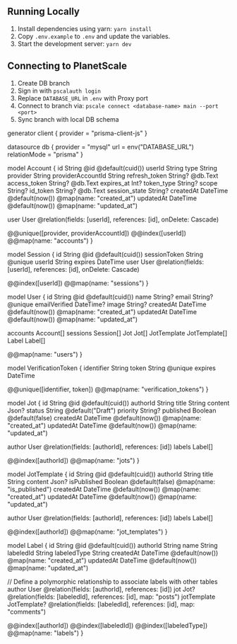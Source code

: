 ## Running Locally

1. Install dependencies using yarn: `yarn install`
2. Copy `.env.example` to `.env` and update the variables.
3. Start the development server: `yarn dev`

## Connecting to PlanetScale

1. Create DB branch
2. Sign in with `pscalauth login`
3. Replace `DATABASE_URL` in `.env` with Proxy port
4. Connect to branch via: `pscale connect <database-name> main --port <port>`
5. Sync branch with local DB schema


generator client {
  provider = "prisma-client-js"
}

datasource db {
  provider     = "mysql"
  url          = env("DATABASE_URL")
  relationMode = "prisma"
}

model Account {
  id                String   @id @default(cuid())
  userId            String
  type              String
  provider          String
  providerAccountId String
  refresh_token     String?  @db.Text
  access_token      String?  @db.Text
  expires_at        Int?
  token_type        String?
  scope             String?
  id_token          String?  @db.Text
  session_state     String?
  createdAt         DateTime @default(now()) @map(name: "created_at")
  updatedAt         DateTime @default(now()) @map(name: "updated_at")

  user User @relation(fields: [userId], references: [id], onDelete: Cascade)

  @@unique([provider, providerAccountId])
  @@index([userId])
  @@map(name: "accounts")
}

model Session {
  id           String   @id @default(cuid())
  sessionToken String   @unique
  userId       String
  expires      DateTime
  user         User     @relation(fields: [userId], references: [id], onDelete: Cascade)

  @@index([userId])
  @@map(name: "sessions")
}

model User {
  id            String    @id @default(cuid())
  name          String?
  email         String?   @unique
  emailVerified DateTime?
  image         String?
  createdAt     DateTime  @default(now()) @map(name: "created_at")
  updatedAt     DateTime  @default(now()) @map(name: "updated_at")

  accounts    Account[]
  sessions    Session[]
  Jot         Jot[]
  JotTemplate JotTemplate[]
  Label       Label[]

  @@map(name: "users")
}

model VerificationToken {
  identifier String
  token      String   @unique
  expires    DateTime

  @@unique([identifier, token])
  @@map(name: "verification_tokens")
}

model Jot {
  id        String   @id @default(cuid())
  authorId  String
  title     String
  content   Json?
  status    String   @default("Draft")
  priority  String?
  published Boolean  @default(false)
  createdAt DateTime @default(now()) @map(name: "created_at")
  updatedAt DateTime @default(now()) @map(name: "updated_at")

  author User    @relation(fields: [authorId], references: [id])
  labels Label[]

  @@index([authorId])
  @@map(name: "jots")
}

model JotTemplate {
  id          String   @id @default(cuid())
  authorId    String
  title       String
  content     Json?
  isPublished Boolean  @default(false) @map(name: "is_published")
  createdAt   DateTime @default(now()) @map(name: "created_at")
  updatedAt   DateTime @default(now()) @map(name: "updated_at")

  author User    @relation(fields: [authorId], references: [id])
  labels Label[]

  @@index([authorId])
  @@map(name: "jot_templates")
}

model Label {
  id          String   @id @default(cuid())
  authorId    String
  name        String
  labeledId   String
  labeledType String
  createdAt   DateTime @default(now()) @map(name: "created_at")
  updatedAt   DateTime @default(now()) @map(name: "updated_at")

  // Define a polymorphic relationship to associate labels with other tables
  author      User         @relation(fields: [authorId], references: [id])
  jot         Jot?         @relation(fields: [labeledId], references: [id], map: "posts")
  jotTemplate JotTemplate? @relation(fields: [labeledId], references: [id], map: "comments")

  @@index([authorId])
  @@index([labeledId])
  @@index([labeledType])
  @@map(name: "labels")
}
